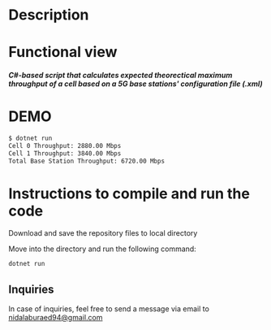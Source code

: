 # Description



# Functional view

##### C#-based script that calculates expected theorectical maximum throughput of a cell based on a 5G base stations' configuration file (.xml)

# DEMO

```bash
$ dotnet run
Cell 0 Throughput: 2880.00 Mbps
Cell 1 Throughput: 3840.00 Mbps
Total Base Station Throughput: 6720.00 Mbps
```

# Instructions to compile and run the code

Download and save the repository files to local directory

Move into the directory and run the following command:

```bash
dotnet run
```

## Inquiries

In case of inquiries, feel free to send a message via email to nidalaburaed94@gmail.com
